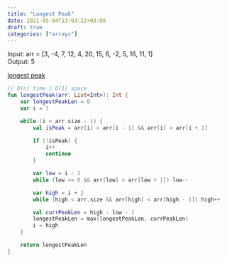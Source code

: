 ```yaml
---
title: "Longest Peak"
date: 2021-05-04T13:03:22+03:00
draft: true
categories: ["arrays"]
---
```


Input: arr = [3, -4, 7, 12, 4, 20, 15, 6, -2, 5, 16, 11, 1]\
Output: 5

[longest peak](https://github.com/solairerove/algs4-leprosorium/blob/master/src/main/kotlin/com/github/solairerove/algs4/leprosorium/arrays/LongestPeak.kt)

```kotlin
// O(n) time | O(1) space
fun longestPeak(arr: List<Int>): Int {
    var longestPeakLen = 0
    var i = 1

    while (i < arr.size - 1) {
        val isPeak = arr[i] > arr[i - 1] && arr[i] > arr[i + 1]

        if (!isPeak) {
            i++
            continue
        }

        var low = i - 2
        while (low >= 0 && arr[low] < arr[low + 1]) low--

        var high = i + 2
        while (high < arr.size && arr[high] < arr[high - 1]) high++

        val currPeakLen = high - low - 1
        longestPeakLen = max(longestPeakLen, currPeakLen)
        i = high
    }

    return longestPeakLen
}
```
